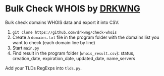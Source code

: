 # Bulk Check WHOIS by [DRKWNG](https://drkwng.rocks)
Bulk check domains WHOIS data and export it into CSV.

1. `git clone https://github.com/drkwng/check-whois`
2. Create a `domains.txt` file in the program folder with the domains list you want to check (each domain line by line)
3. Start `main.py`
4. Find result in the program folder (`whois_result.csv`): status, creation_date, expiration_date, updated_date, name_servers

Add your TLDs RegExps into `tlds.py`.

